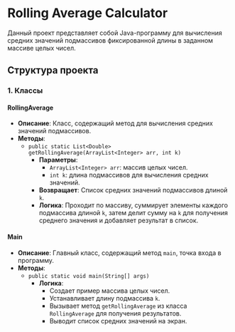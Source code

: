 # Rolling Average Calculator

Данный проект представляет собой Java-программу для вычисления средних значений подмассивов фиксированной длины в заданном массиве целых чисел.

## Структура проекта

### 1. Классы

#### RollingAverage

- <strong>Описание</strong>: Класс, содержащий метод для вычисления средних значений подмассивов.
- <strong>Методы</strong>:
    - <code>public static List&lt;Double&gt; getRollingAverage(ArrayList&lt;Integer&gt; arr, int k)</code>
        - <strong>Параметры</strong>:
            - <code>ArrayList&lt;Integer&gt; arr</code>: массив целых чисел.
            - <code>int k</code>: длина подмассивов для вычисления средних значений.
        - <strong>Возвращает</strong>: Список средних значений подмассивов длиной <code>k</code>.
        - <strong>Логика</strong>: Проходит по массиву, суммирует элементы каждого подмассива длиной <code>k</code>, затем делит сумму на <code>k</code> для получения среднего значения и добавляет результат в список.

#### Main

- <strong>Описание</strong>: Главный класс, содержащий метод <code>main</code>, точка входа в программу.
- <strong>Методы</strong>:
    - <code>public static void main(String[] args)</code>
        - <strong>Логика</strong>:
            - Создает пример массива целых чисел.
            - Устанавливает длину подмассива <code>k</code>.
            - Вызывает метод <code>getRollingAverage</code> из класса <code>RollingAverage</code> для получения результатов.
            - Выводит список средних значений на экран.
